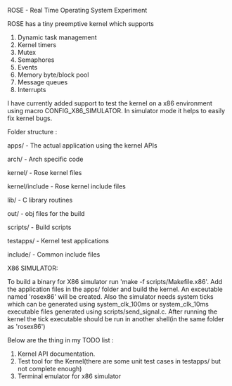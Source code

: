 ROSE - Real Time Operating System Experiment

ROSE has a tiny preemptive kernel which supports

1. Dynamic task management
2. Kernel timers
3. Mutex
4. Semaphores
5. Events
6. Memory byte/block pool
7. Message queues
8. Interrupts

I have currently added support to test the kernel on a x86 environment using macro CONFIG_X86_SIMULATOR. In simulator mode it helps to easily fix kernel bugs.

Folder structure :

apps/ - The actual application using the kernel APIs

arch/ - Arch specific code

kernel/ - Rose kernel files

kernel/include - Rose kernel include files

lib/ - C library routines

out/ - obj files for the build

scripts/ - Build scripts

testapps/ - Kernel test applications

include/ - Common include files

X86 SIMULATOR:

To build a binary for X86 simulator run 'make -f scripts/Makefile.x86'. Add the application files in the apps/ folder and build the kernel. An exceutable named 'rosex86' will be created.
Also the simulator needs system ticks which can be generated using system_clk_100ms or system_clk_10ms executable files generated using scripts/send_signal.c. After running the kernel the tick executable should be run in another shell(in the same folder as 'rosex86')

Below are the thing in my TODO list :
1. Kernel API documentation.
2. Test tool for the Kernel(there are some unit test cases in testapps/ but not complete enough)
3. Terminal emulator for x86 simulator
